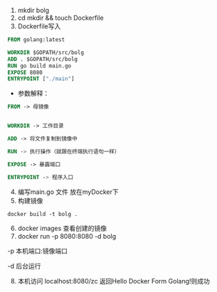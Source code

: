 1. mkdir bolg
2. cd mkdir && touch Dockerfile
3. Dockerfile写入
```dockerfile
FROM golang:latest

WORKDIR $GOPATH/src/bolg
ADD . $GOPATH/src/bolg
RUN go build main.go
EXPOSE 8080
ENTRYPOINT ["./main"]

```

- 参数解释：

```dockerfile
FROM -> 母镜像 


WORKDIR -> 工作目录 

ADD -> 将文件复制到镜像中 

RUN -> 执行操作（就跟在终端执行语句一样） 

EXPOSE -> 暴露端口 

ENTRYPOINT -> 程序入口
```

4. 编写main.go 文件 放在myDocker下
5. 构建镜像
```dockerfile
docker build -t bolg .
```
6. docker images 查看创建的镜像
7.  docker run -p 8080:8080 -d bolg
  
  -p   本机端口:镜像端口 
  
  -d    后台运行
  
8.    本机访问 localhost:8080/zc 返回Hello Docker Form Golang!则成功
  

